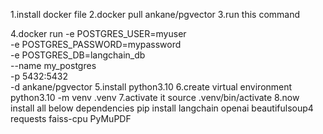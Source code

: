 1.install docker file
2.docker pull ankane/pgvector
3.run this command 

4.docker run -e POSTGRES_USER=myuser \
           -e POSTGRES_PASSWORD=mypassword \
           -e POSTGRES_DB=langchain_db \
           --name my_postgres \
           -p 5432:5432 \
           -d ankane/pgvector
5.install python3.10 
6.create virtual environment python3.10  -m venv .venv
7.activate it source .venv/bin/activate
8.now install all below dependencies
    pip install langchain openai beautifulsoup4 requests faiss-cpu PyMuPDF